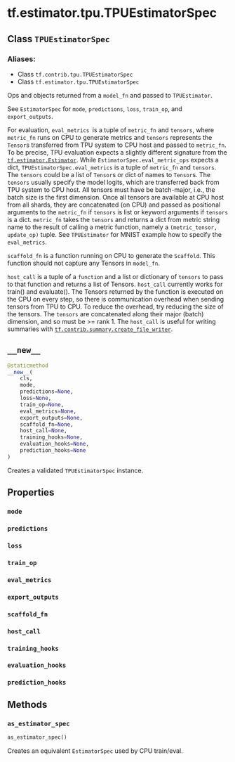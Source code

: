 <div itemscope itemtype="http://developers.google.com/ReferenceObject">
<meta itemprop="name" content="tf.estimator.tpu.TPUEstimatorSpec" />
<meta itemprop="path" content="Stable" />
<meta itemprop="property" content="mode"/>
<meta itemprop="property" content="predictions"/>
<meta itemprop="property" content="loss"/>
<meta itemprop="property" content="train_op"/>
<meta itemprop="property" content="eval_metrics"/>
<meta itemprop="property" content="export_outputs"/>
<meta itemprop="property" content="scaffold_fn"/>
<meta itemprop="property" content="host_call"/>
<meta itemprop="property" content="training_hooks"/>
<meta itemprop="property" content="evaluation_hooks"/>
<meta itemprop="property" content="prediction_hooks"/>
<meta itemprop="property" content="__new__"/>
<meta itemprop="property" content="as_estimator_spec"/>
</div>

# tf.estimator.tpu.TPUEstimatorSpec

## Class `TPUEstimatorSpec`



### Aliases:

* Class `tf.contrib.tpu.TPUEstimatorSpec`
* Class `tf.estimator.tpu.TPUEstimatorSpec`

Ops and objects returned from a `model_fn` and passed to `TPUEstimator`.

See `EstimatorSpec` for `mode`, `predictions`, `loss`, `train_op`, and
`export_outputs`.

For evaluation, `eval_metrics `is a tuple of `metric_fn` and `tensors`, where
`metric_fn` runs on CPU to generate metrics and `tensors` represents the
`Tensor`s transferred from TPU system to CPU host and passed to `metric_fn`.
To be precise, TPU evaluation expects a slightly different signature from the
<a href="../../../tf/estimator/Estimator.md"><code>tf.estimator.Estimator</code></a>. While `EstimatorSpec.eval_metric_ops` expects a
dict, `TPUEstimatorSpec.eval_metrics` is a tuple of `metric_fn` and `tensors`.
The `tensors` could be a list of `Tensor`s or dict of names to `Tensor`s. The
`tensors` usually specify the model logits, which are transferred back from
TPU system to CPU host. All tensors must have be batch-major, i.e., the batch
size is the first dimension. Once all tensors are available at CPU host from
all shards, they are concatenated (on CPU) and passed as positional arguments
to the `metric_fn` if `tensors` is list or keyword arguments if `tensors` is
a dict. `metric_fn` takes the `tensors` and returns a dict from metric string
name to the result of calling a metric function, namely a `(metric_tensor,
update_op)` tuple. See `TPUEstimator` for MNIST example how to specify the
`eval_metrics`.

`scaffold_fn` is a function running on CPU to generate the `Scaffold`. This
function should not capture any Tensors in `model_fn`.

`host_call` is a tuple of a `function` and a list or dictionary of `tensors`
to pass to that function and returns a list of Tensors. `host_call` currently
works for train() and evaluate(). The Tensors returned by the function is
executed on the CPU on every step, so there is communication overhead when
sending tensors from TPU to CPU. To reduce the overhead, try reducing the
size of the tensors. The `tensors` are concatenated along their major (batch)
dimension, and so must be >= rank 1. The `host_call` is useful for writing
summaries with <a href="../../../tf/contrib/summary/create_file_writer.md"><code>tf.contrib.summary.create_file_writer</code></a>.

<h2 id="__new__"><code>__new__</code></h2>

``` python
@staticmethod
__new__(
    cls,
    mode,
    predictions=None,
    loss=None,
    train_op=None,
    eval_metrics=None,
    export_outputs=None,
    scaffold_fn=None,
    host_call=None,
    training_hooks=None,
    evaluation_hooks=None,
    prediction_hooks=None
)
```

Creates a validated `TPUEstimatorSpec` instance.



## Properties

<h3 id="mode"><code>mode</code></h3>



<h3 id="predictions"><code>predictions</code></h3>



<h3 id="loss"><code>loss</code></h3>



<h3 id="train_op"><code>train_op</code></h3>



<h3 id="eval_metrics"><code>eval_metrics</code></h3>



<h3 id="export_outputs"><code>export_outputs</code></h3>



<h3 id="scaffold_fn"><code>scaffold_fn</code></h3>



<h3 id="host_call"><code>host_call</code></h3>



<h3 id="training_hooks"><code>training_hooks</code></h3>



<h3 id="evaluation_hooks"><code>evaluation_hooks</code></h3>



<h3 id="prediction_hooks"><code>prediction_hooks</code></h3>





## Methods

<h3 id="as_estimator_spec"><code>as_estimator_spec</code></h3>

``` python
as_estimator_spec()
```

Creates an equivalent `EstimatorSpec` used by CPU train/eval.



